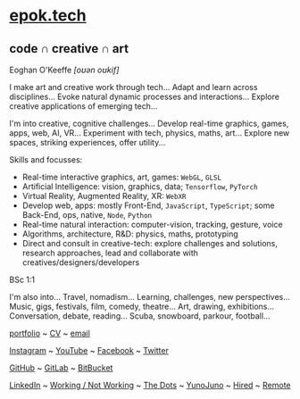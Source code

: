 # [epok.tech](https://epok.tech)
## code ∩ creative ∩ art

Eoghan O'Keeffe _[oʊən oʊkif]_

I make art and creative work through tech...
Adapt and learn across disciplines...
Evoke natural dynamic processes and interactions...
Explore creative applications of emerging tech...

I'm into creative, cognitive challenges...
Develop real-time graphics, games, apps, web, AI, VR...
Experiment with tech, physics, maths, art...
Explore new spaces, striking experiences, offer utility...

Skills and focusses:
- Real-time interactive graphics, art, games: `WebGL`, `GLSL`
- Artificial Intelligence: vision, graphics, data; `Tensorflow`, `PyTorch`
- Virtual Reality, Augmented Reality, XR: `WebXR`
- Develop web, apps: mostly Front-End, `JavaScript`, `TypeScript`; some Back-End, ops, native, `Node`, `Python`
- Real-time natural interaction: computer-vision, tracking, gesture, voice
- Algorithms, architecture, R&D: physics, maths, prototyping
- Direct and consult in creative-tech: explore challenges and solutions, research approaches, lead and collaborate with creatives/designers/developers

BSc 1:1

I'm also into...
Travel, nomadism...
Learning, challenges, new perspectives...
Music, gigs, festivals, film, comedy, theatre...
Art, drawing, exhibitions...
Conversation, debate, reading...
Scuba, snowboard, parkour, football...

[portfolio](https://epok.tech/) ~
[CV](https://epoktech.notion.site/CV-2feccf5f5ad84936a6205df6dbd347d5) ~
[email](epok.tech@gmail.com)

[Instagram](https://www.instagram.com/epok.tech/) ~
[YouTube](https://www.youtube.com/@epok-tech) ~
[Facebook](https://www.facebook.com/epok.tech) ~
[Twitter](https://twitter.com/@keeffEoghan)

[GitHub](https://github.com/keeffeoghan) ~
[GitLab](https://gitlab.com/keeffeoghan) ~
[BitBucket](https://bitbucket.org/keeffEoghan/)

[LinkedIn](https://www.linkedin.com/in/epok-tech/) ~
[Working / Not Working](https://workingnotworking.com/epok-tech) ~
[The Dots](https://the-dots.com/users/eoghan-o-keeffe-411162) ~
[YunoJuno](https://uk.yunojuno.com/p/epok-tech) ~
[Hired](https://hired.com/x/27e86) ~
[Remote](https://remote.com/eoghanokeeffe)
